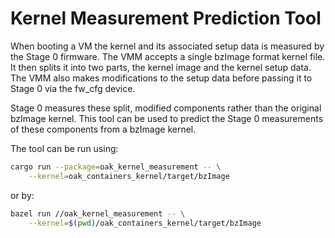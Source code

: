 # Kernel Measurement Prediction Tool

When booting a VM the kernel and its associated setup data is measured by the
Stage 0 firmware. The VMM accepts a single bzImage format kernel file. It then
splits it into two parts, the kernel image and the kernel setup data. The VMM
also makes modifications to the setup data before passing it to Stage 0 via the
fw_cfg device.

Stage 0 measures these split, modified components rather than the original
bzImage kernel. This tool can be used to predict the Stage 0 measurements of
these components from a bzImage kernel.

The tool can be run using:

```bash
cargo run --package=oak_kernel_measurement -- \
    --kernel=oak_containers_kernel/target/bzImage
```

or by:

```bash
bazel run //oak_kernel_measurement -- \
    --kernel=$(pwd)/oak_containers_kernel/target/bzImage
```
